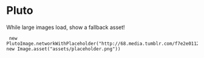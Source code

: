 # Pluto

While large images load, show a fallback asset!

     new PlutoImage.networkWithPlaceholder("http://68.media.tumblr.com/f7e2e01128ca8eb2b9436aa3eb2a0a33/tumblr_ogwlnpSpcU1sikc68o1_1280.png", new Image.asset("assets/placeholder.png"))

   
